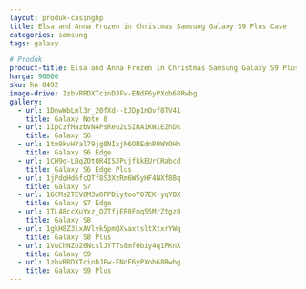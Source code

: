 ```yaml
---
layout: produk-casinghp
title: Elsa and Anna Frozen in Christmas Samsung Galaxy S9 Plus Case
categories: samsung
tags: galaxy

# Produk
product-title: Elsa and Anna Frozen in Christmas Samsung Galaxy S9 Plus Case
harga: 90000
sku: hn-0492
image-drive: 1zbvRRDXTcinDJFw-ENdF6yPXob68Rwbg
gallery:
  - url: 1DnwWbLml3r_20fXd--bJDp1nOvf8TV41
    title: Galaxy Note 8
  - url: 1IpCzfMazbVN4PsReu2LSIRAiKWiEZhDk
    title: Galaxy S6
  - url: 1tm9kvHYal79jg0NIxjN6OREdnR0WYOHh
    title: Galaxy S6 Edge
  - url: 1CH9q-LBqZOtQR4ISJPujfkkEUrCRabcd
    title: Galaxy S6 Edge Plus
  - url: 1jPdqHd6fcQTf8S3XzRm6WSyHF4NXf8Bq
    title: Galaxy S7
  - url: 16CMs2TEV8M3w0PPDiytooY07EK-yqYBX
    title: Galaxy S7 Edge
  - url: 1TL48ccXuYxz_QZTfjER8Fmq55MrZtgz8
    title: Galaxy S8
  - url: 1gkH8Z3lxAVlyk5pmQXvaxtsltXtxrYWq
    title: Galaxy S8 Plus
  - url: 1VuChNZo26NcslJYTTs0mf0biy4q1PKnX
    title: Galaxy S9
  - url: 1zbvRRDXTcinDJFw-ENdF6yPXob68Rwbg
    title: Galaxy S9 Plus
---
```

